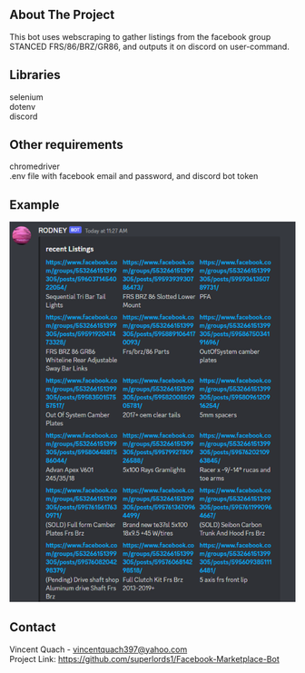 ## About The Project
This bot uses webscraping to gather listings from the facebook group STANCED FRS/86/BRZ/GR86, and outputs it on discord on user-command.

## Libraries
selenium
<br />
dotenv
<br />
discord

## Other requirements
chromedriver
<br />
.env file with facebook email and password, and discord bot token

## Example
![Screenshot](example.png)
## Contact
Vincent Quach - vincentquach397@yahoo.com
<br />
Project Link: https://github.com/superlords1/Facebook-Marketplace-Bot
